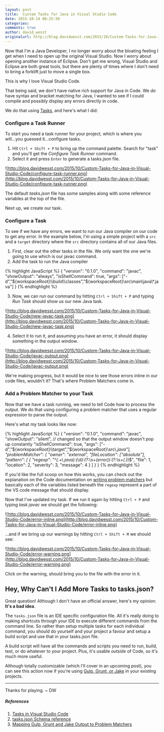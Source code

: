 ```yaml
---
layout: post
title:  Custom Tasks for Java in Visual Studio Code
date: 2015-10-14 08:25:50
categories:
comments: true
author: david_wesst
originalurl: http://blog.davidwesst.com/2015/10/Custom-Tasks-for-Java-in-Visual-Studio-Code/
---
```


Now that I'm a Java Developer, I no longer worry about the bloating feeling I get when I need to open up the original Visual Studio. Now I worry about opening another instance of Eclipse. Don't get me wrong, Visual Studio and Eclipse are both great tools, but there are plenty of times where I don't need to bring a forklift just to move a single box.

This is why I love Visual Studio Code.

That being said, we don't have native rich support for Java in Code. We _do_ have syntax and bracket matching for Java, I wanted to see if I could compile and possibly display any errors directly in code.

We do that using [Tasks](https://code.visualstudio.com/docs/editor/tasks), and here's what I did:

### Configure a Task Runner
To start you need a task runner for your project, which is where you will...you guessed it...configure tasks.

1. Hit ``Ctrl + Shift + P`` to bring up the command palette. Search for "task" and you'll get the _Configure Task Runner_ command. 
2. Select it and press ``Enter`` to generate a tasks.json file.

![http://blog.davidwesst.com/2015/10/Custom-Tasks-for-Java-in-Visual-Studio-Code/configure-task-runner.png](http://blog.davidwesst.com/2015/10/Custom-Tasks-for-Java-in-Visual-Studio-Code/configure-task-runner.png)

The default _tasks.json_ file has some samples along with some reference variables at the top of the file.

Next up, we create our task.

### Configure a Task
To see if we have any errors, we want to run our Java compiler on our code to get any error. In the example below, I'm using a simple project with a ```src``` and a ```target``` directory where the ```src``` directory contains all of our Java files.

1. First, clear out the other tasks in the file. We only want the one we're going to use which is our javac command.
2. Add the task to run the Java compiler

{% highlight JavaScript %}
{
	"version": "0.1.0",
	"command": "javac",
	"showOutput": "always",
	"isShellCommand": true,
	"args": ["-d","${workspaceRoot}\\build\\classes","${workspaceRoot}\\src\\main\\java\\*.java"]
}
{% endhighlight %}

3. Now, we can run our command by hitting ```Ctrl + Shift + P``` and typing _Run Task_ should show us our new Java task.

![http://blog.davidwesst.com/2015/10/Custom-Tasks-for-Java-in-Visual-Studio-Code/new-javac-task.png](http://blog.davidwesst.com/2015/10/Custom-Tasks-for-Java-in-Visual-Studio-Code/new-javac-task.png)

4. Select it to run it, and assuming you have an error, it should display something in the output window.

![http://blog.davidwesst.com/2015/10/Custom-Tasks-for-Java-in-Visual-Studio-Code/javac-output.png](http://blog.davidwesst.com/2015/10/Custom-Tasks-for-Java-in-Visual-Studio-Code/javac-output.png)

We're making progress, but it would be nice to see those errors inline in our code files, wouldn't it? That's where Problem Matchers come in.

### Add a Problem Matcher to your Task
Now that we have a task running, we need to tell Code how to process the output. We do that using configuring a problem matcher that uses a regular expression to parse the output.

Here's what my task looks like now:

{% highlight JavaScript %}
{
	"version": "0.1.0",
	"command": "javac",
	"showOutput": "silent",	// changed so that the output window doesn't pop up constantly
	"isShellCommand": true,
	"args": ["-d","${workspaceRoot}\\target","${workspaceRoot}\\src\\*.java"],
	"problemMatcher": {
		"owner": "external",
		"fileLocation": ["absolute"],
		"pattern": [
			{
				"regexp": "^(.+\\.java):(\\d):(?:\\s+(error)):(?:\\s+(.*))$",
				"file": 1,
				"location": 2,
				"severity": 3,
				"message": 4
			}
		]
	}
}
{% endhighlight %}

If you'd like the full scoop on how this works, you can check out the explanation on the Code documentation on [writing problem matchers](https://code.visualstudio.com/Docs/editor/tasks#_defining-a-problem-matcher) but basically each of the variables listed beneath the ```regexp``` represent a part of the VS code message that should display.

Now that I've updated my task. If we run it again by hitting ```Ctrl + P``` and typing _task javac_ we should get the following:

![http://blog.davidwesst.com/2015/10/Custom-Tasks-for-Java-in-Visual-Studio-Code/error-inline.png](http://blog.davidwesst.com/2015/10/Custom-Tasks-for-Java-in-Visual-Studio-Code/error-inline.png)

...and if we bring up our warnings by hitting ```Ctrl + Shift + M``` we should see:

![http://blog.davidwesst.com/2015/10/Custom-Tasks-for-Java-in-Visual-Studio-Code/error-warning.png](http://blog.davidwesst.com/2015/10/Custom-Tasks-for-Java-in-Visual-Studio-Code/error-warning.png)

Click on the warning, should bring you to the file with the error in it.

## Hey, Why Can't I Add More Tasks to tasks.json?
Great question! Although I don't have an official answer, here's my opinion: **It's a bad idea**.

The ```tasks.json``` file is an IDE specific configuration file. All it's really doing to making shortcuts through your IDE to execute different commands from the command line. So rather than setup multiple tasks for each individual command, you should do yourself and your project a favour and setup a build script and use that in your tasks.json file.

A build script will have all the commands and scripts you need to run, build, test, or do whatever to your project. Plus, it's usable _outside_ of Code, so it's much more useful.

Although totally customizable (which I'll cover in an upcoming post), you can see this action now if you're using [Gulp, Grunt, or Jake](https://code.visualstudio.com/Docs/editor/tasks#_mapping-gulp-grunt-and-jake-output-to-problem-matchers) in your existing projects.

---
Thanks for playing. ~ DW

##### References
1. [Tasks in Visual Studio Code](https://code.visualstudio.com/Docs/editor/tasks)
2. [tasks.json Schema reference](https://code.visualstudio.com/docs/editor/tasks_appendix)
3. [Mapping Gulp, Grunt and Jake Output to Problem Matchers](https://code.visualstudio.com/Docs/editor/tasks#_mapping-gulp-grunt-and-jake-output-to-problem-matchers)